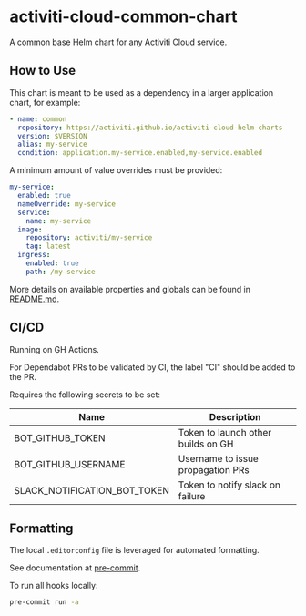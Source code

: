 # activiti-cloud-common-chart

A common base Helm chart for any Activiti Cloud service.

## How to Use

This chart is meant to be used as a dependency in a larger application chart, for example:

```yaml
- name: common
  repository: https://activiti.github.io/activiti-cloud-helm-charts
  version: $VERSION
  alias: my-service
  condition: application.my-service.enabled,my-service.enabled
```

A minimum amount of value overrides must be provided:

```yaml
my-service:
  enabled: true
  nameOverride: my-service
  service:
    name: my-service
  image:
    repository: activiti/my-service
    tag: latest
  ingress:
    enabled: true
    path: /my-service
```

More details on available properties and globals can be found in [README.md](./charts/common/README.md).

## CI/CD

Running on GH Actions.

For Dependabot PRs to be validated by CI, the label "CI" should be added to the PR.

Requires the following secrets to be set:

| Name                         | Description                        |
| ---------------------------- | ---------------------------------- |
| BOT_GITHUB_TOKEN             | Token to launch other builds on GH |
| BOT_GITHUB_USERNAME          | Username to issue propagation PRs  |
| SLACK_NOTIFICATION_BOT_TOKEN | Token to notify slack on failure   |

## Formatting

The local `.editorconfig` file is leveraged for automated formatting.

See documentation at [pre-commit](https://github.com/Alfresco/alfresco-build-tools/tree/master/docs#pre-commit).

To run all hooks locally:

```sh
pre-commit run -a
```
